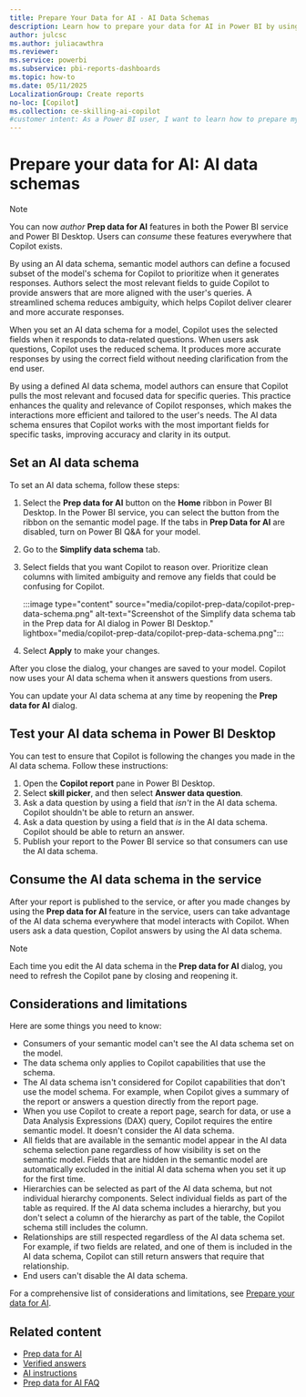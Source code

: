 ```yaml
---
title: Prepare Your Data for AI - AI Data Schemas
description: Learn how to prepare your data for AI in Power BI by using an AI data schema.
author: julcsc
ms.author: juliacawthra
ms.reviewer: 
ms.service: powerbi
ms.subservice: pbi-reports-dashboards
ms.topic: how-to
ms.date: 05/11/2025
LocalizationGroup: Create reports
no-loc: [Copilot]
ms.collection: ce-skilling-ai-copilot
#customer intent: As a Power BI user, I want to learn how to prepare my data for AI by using features like AI data schemas to optimize the performance of Copilot, ensure accurate and verified answers, and enhance AI-driven insights and user interactions.
---
```


# Prepare your data for AI: AI data schemas

> [!NOTE]
> You can now *author* **Prep data for AI** features in both the Power BI service and Power BI Desktop. Users can *consume* these features everywhere that Copilot exists.

By using an AI data schema, semantic model authors can define a focused subset of the model's schema for Copilot to prioritize when it generates responses. Authors select the most relevant fields to guide Copilot to provide answers that are more aligned with the user's queries. A streamlined schema reduces ambiguity, which helps Copilot deliver clearer and more accurate responses.

When you set an AI data schema for a model, Copilot uses the selected fields when it responds to data-related questions. When users ask questions, Copilot uses the reduced schema. It produces more accurate responses by using the correct field without needing clarification from the end user.

By using a defined AI data schema, model authors can ensure that Copilot pulls the most relevant and focused data for specific queries. This practice enhances the quality and relevance of Copilot responses, which makes the interactions more efficient and tailored to the user's needs. The AI data schema ensures that Copilot works with the most important fields for specific tasks, improving accuracy and clarity in its output.

## Set an AI data schema

To set an AI data schema, follow these steps:

1. Select the **Prep data for AI** button on the **Home** ribbon in Power BI Desktop. In the Power BI service, you can select the button from the ribbon on the semantic model page. If the tabs in **Prep Data for AI** are disabled, turn on Power BI Q&A for your model.

1. Go to the **Simplify data schema** tab.
1. Select fields that you want Copilot to reason over. Prioritize clean columns with limited ambiguity and remove any fields that could be confusing for Copilot.

   :::image type="content" source="media/copilot-prep-data/copilot-prep-data-schema.png" alt-text="Screenshot of the Simplify data schema tab in the Prep data for AI dialog in Power BI Desktop." lightbox="media/copilot-prep-data/copilot-prep-data-schema.png":::

1. Select **Apply** to make your changes.

After you close the dialog, your changes are saved to your model. Copilot now uses your AI data schema when it answers questions from users.  

You can update your AI data schema at any time by reopening the **Prep data for AI** dialog.

## Test your AI data schema in Power BI Desktop

You can test to ensure that Copilot is following the changes you made in the AI data schema. Follow these instructions:

1. Open the **Copilot report** pane in Power BI Desktop.
1. Select **skill picker**, and then select **Answer data question**.
1. Ask a data question by using a field that *isn't* in the AI data schema. Copilot shouldn't be able to return an answer.
1. Ask a data question by using a field that *is* in the AI data schema. Copilot should be able to return an answer.
1. Publish your report to the Power BI service so that consumers can use the AI data schema.

## Consume the AI data schema in the service

After your report is published to the service, or after you made changes by using the **Prep data for AI** feature in the service, users can take advantage of the AI data schema everywhere that model interacts with Copilot. When users ask a data question, Copilot answers by using the AI data schema.

> [!NOTE]
> Each time you edit the AI data schema in the **Prep data for AI** dialog, you need to refresh the Copilot pane by closing and reopening it.

## Considerations and limitations

Here are some things you need to know:

- Consumers of your semantic model can't see the AI data schema set on the model.
- The data schema only applies to Copilot capabilities that use the schema.
- The AI data schema isn't considered for Copilot capabilities that don't use the model schema. For example, when Copilot gives a summary of the report or answers a question directly from the report page.
- When you use Copilot to create a report page, search for data, or use a Data Analysis Expressions (DAX) query, Copilot requires the entire semantic model. It doesn't consider the AI data schema.
- All fields that are available in the semantic model appear in the AI data schema selection pane regardless of how visibility is set on the semantic model. Fields that are hidden in the semantic model are automatically excluded in the initial AI data schema when you set it up for the first time.
- Hierarchies can be selected as part of the AI data schema, but not individual hierarchy components. Select individual fields as part of the table as required. If the AI data schema includes a hierarchy, but you don't select a column of the hierarchy as part of the table, the Copilot schema still includes the column.
- Relationships are still respected regardless of the AI data schema set. For example, if two fields are related, and one of them is included in the AI data schema, Copilot can still return answers that require that relationship.
- End users can't disable the AI data schema.

For a comprehensive list of considerations and limitations, see [Prepare your data for AI](copilot-prepare-data-ai.md#considerations-and-limitations).

## Related content

- [Prep data for AI](copilot-prepare-data-ai.md)
- [Verified answers](copilot-prepare-data-ai-verified-answers.md)
- [AI instructions](copilot-prepare-data-ai-instructions.md)
- [Prep data for AI FAQ](copilot-prepare-data-ai-faq.yml)
